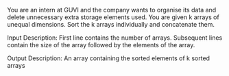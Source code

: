 You are an intern at GUVI and the company wants to organise its data and delete unnecessary extra storage elements used. You are given k arrays of unequal dimensions. Sort the k arrays individually and concatenate them.
 

Input Description:
First line contains the number of arrays. Subsequent lines contain the size of the array followed by the elements of the array.

Output Description:
An array containing the sorted elements of k sorted arrays